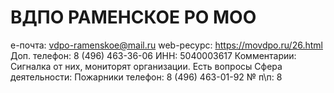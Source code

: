 # ВДПО РАМЕНСКОЕ РО МОО

e-почта: vdpo-ramenskoe@mail.ru
web-ресурс: https://movdpo.ru/26.html
Доп. телефон: 8 (496) 463-36-06
ИНН: 5040003617
Комментарии: Сигналка от них, мониторят организации. Есть вопросы
Сфера деятельности: Пожарники
телефон: 8 (496) 463-01-92
№ п\п: 8